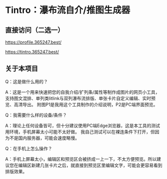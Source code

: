 # Tintro：瀑布流自介/推图生成器
## 直接访问（二选一）
https://profile.365247.best/

https://tintro.365247.best/
## 关于本项目

Q：这是做什么用的？

A：这是一个用来快速把您的自我介绍/扩列条/属性等制作成图片的网页小工具，支持图文混排、单列类litlink与双列瀑布流排版、单张卡片自定义编辑、实时预览、高清导出。
附图P1是我用这个工具制作的介绍说明，P2是PC端界面预览。

Q：我需要什么样的设备/条件？

A：理论上任何设备皆可，但十分建议使用PC端Edge浏览器，这是本工具的测试用环境，手机屏幕太小可能不太好做。
我自己测试可以在裸连条件下打开，但因为不是国内服务器，可能会速度略慢。

Q：在手机上怎么操作？

A：手机上屏幕太小，编辑区和预览区会被挤成一上一下，不太方便预览。所以建议您在编辑区新建几张卡片之后，就直接到预览区里编辑文字，可能会更容易看到排版效果。
